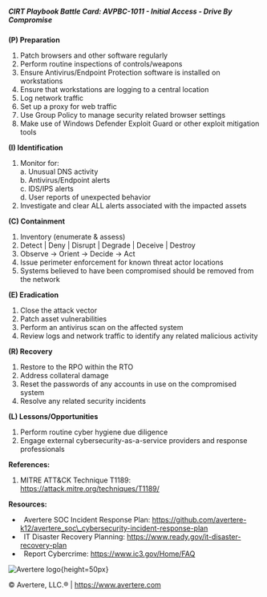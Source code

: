 ##### CIRT Playbook Battle Card: **AVPBC-1011 - Initial Access - Drive By Compromise**

**(P) Preparation**

1.  Patch browsers and other software regularly
2.  Perform routine inspections of controls/weapons
3.  Ensure Antivirus/Endpoint Protection software is installed on workstations
4.  Ensure that workstations are logging to a central location
5.  Log network traffic
6.  Set up a proxy for web traffic
7.  Use Group Policy to manage security related browser settings
8.  Make use of Windows Defender Exploit Guard or other exploit mitigation tools

**(I) Identification**

1.  Monitor for:  
    a. Unusual DNS activity  
    b. Antivirus/Endpoint alerts  
    c. IDS/IPS alerts  
    d. User reports of unexpected behavior
2.  Investigate and clear ALL alerts associated with the impacted assets

**(C) Containment**

1.  Inventory (enumerate & assess)
2.  Detect | Deny | Disrupt | Degrade | Deceive | Destroy
3.  Observe -> Orient -> Decide -> Act
4.  Issue perimeter enforcement for known threat actor locations
5.  Systems believed to have been compromised should be removed from the network

**(E) Eradication**

1.  Close the attack vector
2.  Patch asset vulnerabilities
3.  Perform an antivirus scan on the affected system
4.  Review logs and network traffic to identify any related malicious activity

**(R) Recovery**

1.  Restore to the RPO within the RTO
2.  Address collateral damage
3.  Reset the passwords of any accounts in use on the compromised system
4.  Resolve any related security incidents

**(L) Lessons/Opportunities**

1.  Perform routine cyber hygiene due diligence
2.  Engage external cybersecurity-as-a-service providers and response professionals

**References:**

1.  MITRE ATT&CK Technique T1189: https://attack.mitre.org/techniques/T1189/

**Resources:**

*    Avertere SOC Incident Response Plan: https://github.com/avertere-k12/avertere_soc\_cybersecurity-incident-response-plan
*    IT Disaster Recovery Planning: https://www.ready.gov/it-disaster-recovery-plan
*    Report Cybercrime: https://www.ic3.gov/Home/FAQ

![Avertere logo](https://example.com/averttere-logo.jpg){height=50px}

  
© Avertere, LLC.® | https://www.avertere.com

